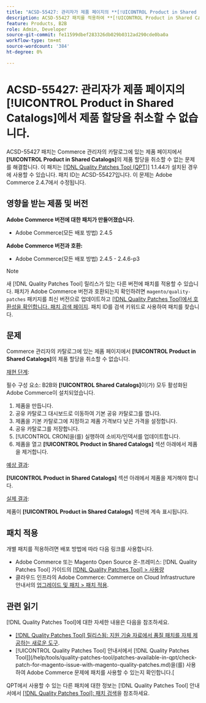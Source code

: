 ```yaml
---
title: "ACSD-55427: 관리자가 제품 페이지의 **[!UICONTROL Product in Shared Catalogs]**에서 제품 할당을 취소할 수 없습니다."
description: ACSD-55427 패치를 적용하여 **[!UICONTROL Product in Shared Catalogs]**에서 제품 할당을 취소할 수 없는 Adobe Commerce 문제를 해결합니다.
feature: Products, B2B
role: Admin, Developer
source-git-commit: fe11599dbef283326db029b0312ad290cde0ba0a
workflow-type: tm+mt
source-wordcount: '384'
ht-degree: 0%

---
```


# ACSD-55427: 관리자가 제품 페이지의 **[!UICONTROL Product in Shared Catalogs]**&#x200B;에서 제품 할당을 취소할 수 없습니다.

ACSD-55427 패치는 Commerce 관리자의 카탈로그에 있는 제품 페이지에서 **[!UICONTROL Product in Shared Catalogs]**&#x200B;의 제품 할당을 취소할 수 없는 문제를 해결합니다. 이 패치는 [[!DNL Quality Patches Tool (QPT)]](https://experienceleague.adobe.com/en/docs/commerce-knowledge-base/kb/announcements/commerce-announcements/magento-quality-patches-released-new-tool-to-self-serve-quality-patches) 1.1.44가 설치된 경우에 사용할 수 있습니다. 패치 ID는 ACSD-55427입니다. 이 문제는 Adobe Commerce 2.4.7에서 수정됩니다.

## 영향을 받는 제품 및 버전

**Adobe Commerce 버전에 대한 패치가 만들어졌습니다.**

* Adobe Commerce(모든 배포 방법) 2.4.5

**Adobe Commerce 버전과 호환:**

* Adobe Commerce(모든 배포 방법) 2.4.5 - 2.4.6-p3

>[!NOTE]
>
>새 [!DNL Quality Patches Tool] 릴리스가 있는 다른 버전에 패치를 적용할 수 있습니다. 패치가 Adobe Commerce 버전과 호환되는지 확인하려면 `magento/quality-patches` 패키지를 최신 버전으로 업데이트하고 [[!DNL Quality Patches Tool]에서 호환성을 확인합니다. 패치 검색 페이지](https://experienceleague.adobe.com/tools/commerce-quality-patches/index.html). 패치 ID를 검색 키워드로 사용하여 패치를 찾습니다.

## 문제

Commerce 관리자의 카탈로그에 있는 제품 페이지에서 **[!UICONTROL Product in Shared Catalogs]**&#x200B;의 제품 할당을 취소할 수 없습니다.

<u>재현 단계</u>:

필수 구성 요소: B2B와 **[!UICONTROL Shared Catalogs]**&#x200B;이(가) 모두 활성화된 Adobe Commerce이 설치되었습니다.
1. 제품을 만듭니다.
1. 공유 카탈로그 대시보드로 이동하여 기본 공유 카탈로그를 엽니다.
1. 제품을 기본 카탈로그에 지정하고 제품 가격보다 낮은 가격을 설정합니다.
1. 공유 카탈로그를 저장합니다.
1. [!UICONTROL CRON]을(를) 실행하여 소비자/인덱서를 업데이트합니다.
1. 제품을 열고 **[!UICONTROL Product in Shared Catalogs]** 섹션 아래에서 제품을 제거합니다.

<u>예상 결과</u>:

**[!UICONTROL Product in Shared Catalogs]** 섹션 아래에서 제품을 제거해야 합니다.

<u>실제 결과</u>:

제품이 **[!UICONTROL Product in Shared Catalogs]** 섹션에 계속 표시됩니다.

## 패치 적용

개별 패치를 적용하려면 배포 방법에 따라 다음 링크를 사용합니다.

* Adobe Commerce 또는 Magento Open Source 온-프레미스: [!DNL Quality Patches Tool] 가이드의 [[!DNL Quality Patches Tool] > 사용량](/help/tools/quality-patches-tool/usage.md)
* 클라우드 인프라의 Adobe Commerce: Commerce on Cloud Infrastructure 안내서의 [업그레이드 및 패치 > 패치 적용](https://experienceleague.adobe.com/docs/commerce-cloud-service/user-guide/develop/upgrade/apply-patches.html).

## 관련 읽기

[!DNL Quality Patches Tool]에 대한 자세한 내용은 다음을 참조하세요.

* [[!DNL Quality Patches Tool] 릴리스됨: 지원 기술 자료에서 품질 패치를 자체 제공하는 새로운 도구](https://experienceleague.adobe.com/en/docs/commerce-knowledge-base/kb/announcements/commerce-announcements/magento-quality-patches-released-new-tool-to-self-serve-quality-patches).
* [!UICONTROL Quality Patches Tool] 안내서에서  [!DNL Quality Patches Tool]](/help/tools/quality-patches-tool/patches-available-in-qpt/check-patch-for-magento-issue-with-magento-quality-patches.md)을(를) 사용하여 Adobe Commerce 문제에 패치를 사용할 수 있는지 확인합니다.[


QPT에서 사용할 수 있는 다른 패치에 대한 정보는 [!DNL Quality Patches Tool] 안내서에서 [[!DNL Quality Patches Tool]: 패치 검색](https://experienceleague.adobe.com/tools/commerce-quality-patches/index.html)을 참조하세요.
